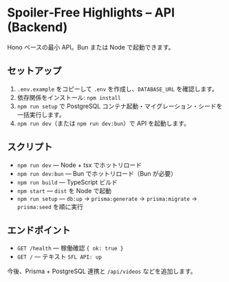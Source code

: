 # Spoiler‑Free Highlights – API (Backend)

Hono ベースの最小 API。Bun または Node で起動できます。

## セットアップ

1. `.env.example` をコピーして `.env` を作成し、`DATABASE_URL` を確認します。
2. 依存関係をインストール: `npm install`
3. `npm run setup` で PostgreSQL コンテナ起動・マイグレーション・シードを一括実行します。
4. `npm run dev`（または `npm run dev:bun`）で API を起動します。

## スクリプト

- `npm run dev` — Node + tsx でホットリロード
- `npm run dev:bun` — Bun でホットリロード（Bun が必要）
- `npm run build` — TypeScript ビルド
- `npm start` — `dist` を Node で起動
- `npm run setup` — `db:up` → `prisma:generate` → `prisma:migrate` → `prisma:seed` を順に実行

## エンドポイント

- `GET /health` — 稼働確認 `{ ok: true }`
- `GET /` — テキスト `SFL API: up`

今後、Prisma + PostgreSQL 連携と `/api/videos` などを追加します。
